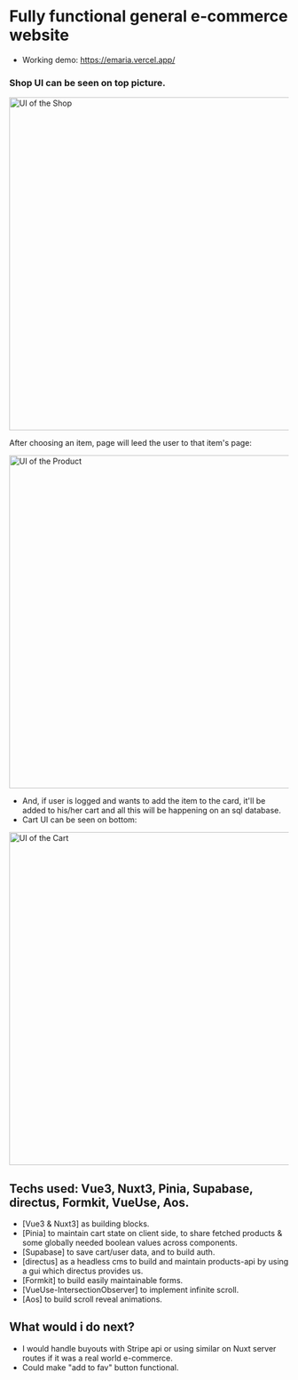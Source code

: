 # Fully functional general e-commerce website
- Working demo: https://emaria.vercel.app/ 

### Shop UI can be seen on top picture.
<img src="https://wjfywtvnvjbposklgxzj.supabase.co/storage/v1/object/public/readme/shop.jpg" alt="UI of the Shop" width="600">

 After choosing an item, page will leed the user to that item's page:


<img src="https://wjfywtvnvjbposklgxzj.supabase.co/storage/v1/object/public/readme/product.jpg" alt="UI of the Product" width="600">

- And, if user is logged and wants to add the item to the card, it'll be added to his/her cart and all this will be happening on an sql database.
- Cart UI can be seen on bottom:


<img src="https://wjfywtvnvjbposklgxzj.supabase.co/storage/v1/object/public/readme/cart.jpg" alt="UI of the Cart" width="600">

## Techs used: Vue3, Nuxt3, Pinia, Supabase, directus, Formkit, VueUse, Aos.
- [Vue3 & Nuxt3] as building blocks.
- [Pinia] to maintain cart state on client side, to share fetched products & some globally needed boolean values across components.
- [Supabase] to save cart/user data, and to build auth.
- [directus] as a headless cms to build and maintain products-api by using a gui which directus provides us.
- [Formkit] to build easily maintainable forms.
- [VueUse-IntersectionObserver] to implement infinite scroll.
- [Aos] to build scroll reveal animations.

## What would i do next?
- I would handle buyouts with Stripe api or using similar on Nuxt server routes if it was a real world e-commerce.
- Could make "add to fav" button functional.
